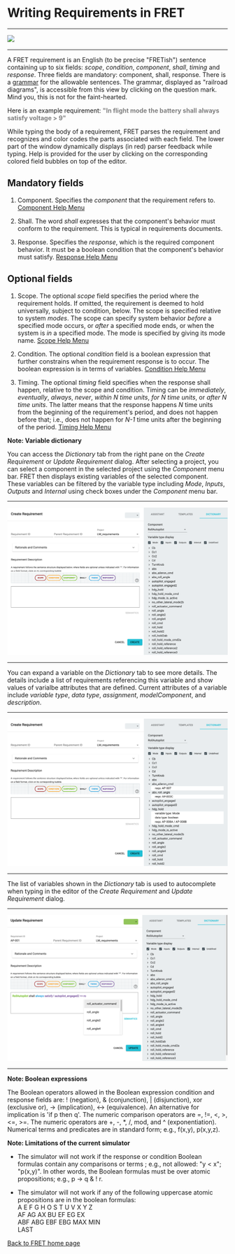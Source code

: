 # Writing Requirements in FRET

***

<img src="../../screen_shots/WriteRequirement.png">

***

A FRET requirement is an English (to be precise "FRETish") sentence containing up to six fields: *scope*, *condition*, *component*, *shall*, *timing* and *response*. Three fields are mandatory: component, shall, response. There is a [grammar](../../../_media/rrd/index.html ':include width=100% height=800px') for the allowable sentences. The grammar, displayed as "railroad diagrams", is accessible from this view by clicking on the question mark. Mind you, this is not for the faint-hearted.

Here is an example requirement:
<span style="color:gray">**"In flight mode the battery shall always satisfy voltage > 9"** </span>

While typing the body of a requirement, FRET parses the requirement and recognizes and color codes the parts associated with each field. The lower part of the window dynamically displays (in red) parser feedback while typing. Help is provided for the user by clicking on the corresponding colored field bubbles on top of the editor.

## Mandatory fields

1. Component. Specifies the *component* that the requirement refers to. [Component Help Menu](./component.md)

2. Shall. The word *shall* expresses that the component's behavior must conform to the requirement. This is typical in requirements documents.

3. Response. Specifies the *response*, which is the required component behavior. It must be a boolean condition that the component's behavior must satisfy. [Response Help Menu](./response.md)

## Optional fields

1. Scope. The optional *scope* field specifies the period where the requirement holds. If omitted, the requirement is deemed to hold universally, subject to condition, below. The scope is specified relative to system *modes*. The scope can specify system behavior *before* a specified mode occurs, or *after* a specified mode ends, or when the system is *in* a specified mode. The mode is specified by giving its mode name. [Scope Help Menu](./scope.md)

2. Condition. The optional *condition* field is a boolean expression that further constrains when the requirement response is to occur.  The boolean expression is in terms of variables. [Condition Help Menu](./condition.md)

3. Timing. The optional *timing* field specifies when the response shall happen, relative to the scope and condition.  Timing can be *immediately*, *eventually*, *always*, *never*, *within N time units*,  *for N time units*, or *after N time units*. The latter means that the response happens _N_ time units from the beginning of the requirement's period, and does not happen before that; i.e., does not happen for *N-1* time units after the beginning of the period. [Timing Help Menu](./timing.md)

**Note: Variable dictionary**

You can access the *Dictionary* tab from the right pane on the *Create Requirement* or *Update Requirement* dialog.  After selecting a project, you can select a component in the selected project using the *Component* menu bar.  FRET then displays existing variables of the selected component.  These variables can be filtered by the variable type including *Mode*, *Inputs*, *Outputs* and *Internal* using check boxes under the *Component* menu bar.  

***

<img src="../screen_shots/dictionaryVariables.png">

***

You can expand a variable on the *Dictionary* tab to see more details.  The details include a list of requirements referencing this variable and show values of varialbe attributes that are defined.  Current attributes of a variable include *variable type*, *data type*, *assignment*, *modelComponent*, and *description*.

***

<img src="../screen_shots/dictionaryExtendedVariable.png">

***

The list of variables shown in the *Dictionary* tab is used to autocomplete when typing in the editor of the  *Create Requirement* and *Update Requirement* dialog.

***

<img src="../screen_shots/autocomplete.png">

***

**Note: Boolean expressions**

The Boolean operators allowed in the Boolean expression condition and response fields are: ! (negation), & (conjunction), | (disjunction), xor (exclusive or),  -> (implication), <-> (equivalence). An alternative for implication is 'if p then q'. The numeric comparison operators are =, !=, <, >, <=, >=. The numeric operators are +, -, *, /, mod, and ^ (exponentiation). Numerical terms and predicates are in standard form; e.g., f(x,y),  p(x,y,z).

**Note: Limitations of the current simulator**

* The simulator will not work if the response or condition Boolean formulas contain any comparisons or terms ; e.g., not allowed: "y < x"; "p(x,y)". In other words, the Boolean formulas must be over atomic propositions; e.g., p -> q & ! r.

* The simulator will not work if any of the following uppercase atomic propositions are in the boolean formulas:  
A E F G H O S T U V X Y Z  
AF AG AX BU EF EG EX   
ABF ABG EBF EBG MAX MIN  
LAST



[Back to FRET home page](../../../userManual.md)

